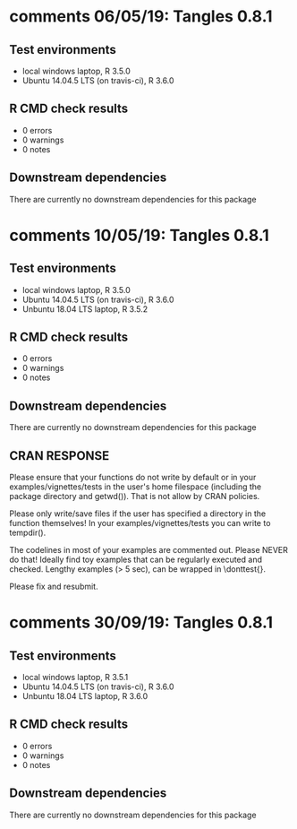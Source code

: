 # comments 06/05/19: Tangles 0.8.1 ##

## Test environments
* local windows laptop, R 3.5.0
* Ubuntu 14.04.5 LTS (on travis-ci), R 3.6.0


## R CMD check results
* 0 errors 
* 0 warnings
* 0 notes


## Downstream dependencies
There are currently no downstream dependencies for this package


# comments 10/05/19: Tangles 0.8.1 ##

## Test environments
* local windows laptop, R 3.5.0
* Ubuntu 14.04.5 LTS (on travis-ci), R 3.6.0
* Unbuntu 18.04 LTS laptop, R 3.5.2


## R CMD check results
* 0 errors 
* 0 warnings
* 0 notes


## Downstream dependencies
There are currently no downstream dependencies for this package

## CRAN RESPONSE
Please ensure that your functions do not write by default or in your examples/vignettes/tests in the user's home filespace (including the package directory and getwd()). That is not allow by CRAN policies. 

Please only write/save files if the user has specified a directory in the function themselves!
In your examples/vignettes/tests you can write to tempdir().

The codelines in most of your examples are commented out.
Please NEVER do that! Ideally find toy examples that can be regularly executed and checked. Lengthy examples (> 5 sec), can be wrapped in \donttest{}.

Please fix and resubmit.




# comments 30/09/19: Tangles 0.8.1 ##

## Test environments
* local windows laptop, R 3.5.1
* Ubuntu 14.04.5 LTS (on travis-ci), R 3.6.0
* Unbuntu 18.04 LTS laptop, R 3.6.0


## R CMD check results
* 0 errors 
* 0 warnings
* 0 notes


## Downstream dependencies
There are currently no downstream dependencies for this package